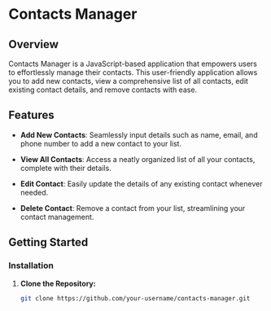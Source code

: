 # Contacts Manager

## Overview

Contacts Manager is a JavaScript-based application that empowers users to effortlessly manage their contacts. This user-friendly application allows you to add new contacts, view a comprehensive list of all contacts, edit existing contact details, and remove contacts with ease.

## Features

- **Add New Contacts**: Seamlessly input details such as name, email, and phone number to add a new contact to your list.

- **View All Contacts**: Access a neatly organized list of all your contacts, complete with their details.

- **Edit Contact**: Easily update the details of any existing contact whenever needed.

- **Delete Contact**: Remove a contact from your list, streamlining your contact management.

## Getting Started

### Installation

1. **Clone the Repository:**

   ```bash
   git clone https://github.com/your-username/contacts-manager.git
